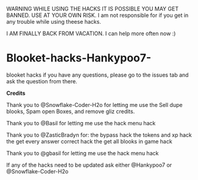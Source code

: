 WARNING WHILE USING THE HACKS IT IS POSSIBLE YOU MAY GET BANNED. USE AT YOUR OWN RISK. 
I am not responsible for if you get in any trouble while using theese hacks.

I AM FINALLY BACK FROM VACATION. I can help more often now :)

# Blooket-hacks-Hankypoo7-

blooket hacks
if you have any questions, please go to the issues tab and ask the question from there.

**Credits**

Thank you to @Snowflake-Coder-H2o for letting me use the Sell dupe blooks, Spam open Boxes, and remove gliz credits.

Thank you to @Basil for letting me use the hack menu hack

Thank you to @ZasticBradyn for:
the bypass hack
the tokens and xp hack
the get every answer correct hack
the get all blooks in game hack

Thank you to @gbasil for letting me use the hack menu hack

If any of the hacks need to be updated ask either @Hankypoo7 or @Snowflake-Coder-H2o
